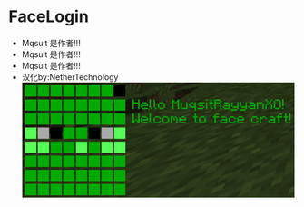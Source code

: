 # FaceLogin
- Mqsuit 是作者!!!
- Mqsuit 是作者!!!
- Mqsuit 是作者!!!
- 汉化by:NetherTechnology
![alt data](https://raw.githubusercontent.com/Muqsit/FaceLogin/master/resources/output.PNG)
